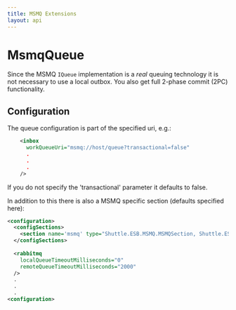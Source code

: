 ```yaml
---
title: MSMQ Extensions
layout: api
---
```

# MsmqQueue

Since the MSMQ `IQueue` implementation is a _real_ queuing technology it is not necessary to use a local outbox.  You also get full 2-phase commit (2PC) functionality.

## Configuration

The queue configuration is part of the specified uri, e.g.:

```xml
    <inbox
      workQueueUri="msmq://host/queue?transactional=false"
	  .
	  .
	  .
    />
```

If you do not specify the 'transactional' parameter it defaults to false.

In addition to this there is also a MSMQ specific section (defaults specified here):

```xml
<configuration>
  <configSections>
    <section name='msmq' type="Shuttle.ESB.MSMQ.MSMQSection, Shuttle.ESB.MSMQ"/>
  </configSections>
  
  <rabbitmq
	localQueueTimeoutMilliseconds="0"
	remoteQueueTimeoutMilliseconds="2000"
  />
  .
  .
  .
<configuration>
```